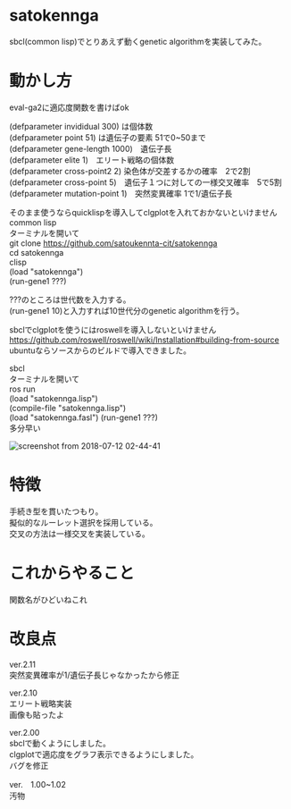# satokennga
sbcl(common lisp)でとりあえず動くgenetic algorithmを実装してみた。  

# 動かし方 
eval-ga2に適応度関数を書けばok  
  
(defparameter invididual 300) は個体数  
(defparameter point 51) は遺伝子の要素 51で0~50まで  
(defparameter gene-length 1000)　遺伝子長  
(defparameter elite 1)　エリート戦略の個体数  
(defparameter cross-point2 2) 染色体が交差するかの確率　2で2割  
(defparameter cross-point 5)　遺伝子１つに対しての一様交叉確率　5で5割  
(defparameter mutation-point 1)　突然変異確率 1で1/遺伝子長  
  
そのまま使うならquicklispを導入してclgplotを入れておかないといけません  
common lisp  
ターミナルを開いて  
git clone https://github.com/satoukennta-cit/satokennga  
cd satokennga  
clisp  
(load "satokennga")  
(run-gene1 ???)  

???のところは世代数を入力する。  
(run-gene1 10)と入力すれば10世代分のgenetic algorithmを行う。  

sbclでclgplotを使うにはroswellを導入しないといけません  
https://github.com/roswell/roswell/wiki/Installation#building-from-source  
ubuntuならソースからのビルドで導入できました。  

sbcl  
ターミナルを開いて  
ros run  
(load "satokennga.lisp")  
(compile-file "satokennga.lisp")  
(load "satokennga.fasl") 
(run-gene1 ???)  
多分早い 

![screenshot from 2018-07-12 02-44-41](https://user-images.githubusercontent.com/34268124/42590205-221a4ac2-857e-11e8-9832-be29e9ae25a0.png)

# 特徴
手続き型を貫いたつもり。  
擬似的なルーレット選択を採用している。  
交叉の方法は一様交叉を実装している。  
  
# これからやること 
関数名がひどいねこれ   
  
# 改良点
ver.2.11  
突然変異確率が1/遺伝子長じゃなかったから修正 
  
ver.2.10  
エリート戦略実装  
画像も貼ったよ  
  
ver.2.00  
sbclで動くようにしました。  
clgplotで適応度をグラフ表示できるようにしました。  
バグを修正  

ver.　1.00~1.02  
汚物  
